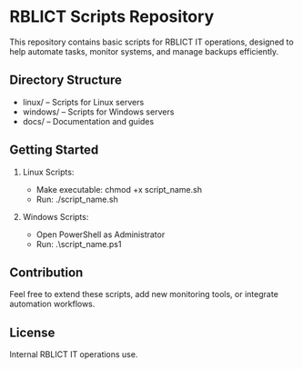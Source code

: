 # RBLICT Scripts Repository

This repository contains basic scripts for RBLICT IT operations, designed to help automate tasks, monitor systems, and manage backups efficiently.

## Directory Structure

- linux/ – Scripts for Linux servers
- windows/ – Scripts for Windows servers
- docs/ – Documentation and guides

## Getting Started

1. Linux Scripts:
   - Make executable: chmod +x script_name.sh
   - Run: ./script_name.sh

2. Windows Scripts:
   - Open PowerShell as Administrator
   - Run: .\script_name.ps1

## Contribution

Feel free to extend these scripts, add new monitoring tools, or integrate automation workflows.

## License

Internal RBLICT IT operations use.
